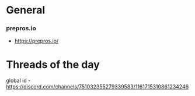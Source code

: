# General

### prepros.io
- <https://prepros.io/>

# Threads of the day

global id - https://discord.com/channels/751032355279339583/1161715310861234246

